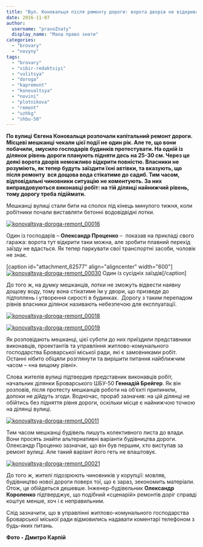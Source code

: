 ```yaml
---
title: "Вул. Коновальця після ремонту дороги: ворота дворів не відкриваються – ФОТО"
date: 2016-11-07
author: 
  username: "pravoZnaty"
  display_name: "Маєш право знати"
categories: 
  - "brovary"
  - "novyny"
tags: 
  - "brovary"
  - "vibir-redaktsiyi"
  - "vulitsya"
  - "doroga"
  - "kapremont"
  - "konovaltsya"
  - "novini"
  - "plotnikova"
  - "remont"
  - "uzhkg"
  - "shbu-50"
---
```


**По вулиці Євгена Коновальця розпочали капітальний ремонт дороги. Місцеві мешканці чекали цієї події не один рік. Але те, що вони побачили, змусило господарів будинків протестувати. На одній із ділянок рівень дороги планують підняти десь на 25-30 см. Через це деякі ворота дворів неможливо відкрити повністю. Власники не розуміють, як тепер будуть заїздити їхні автівки, та вказують, що після ремонту  вся дощова вода стікатиме до садиб. Тим часом, відповідальні чиновники ситуацію не коментують. За них виправдовуються виконавці робіт: на тій ділянці найнижчий рівень, тому дорогу треба підіймати.**

Мешканці вулиці стали бити на сполох під кінець минулого тижня, коли робітники почали виставляти бетонні водовідвідні лотки.

[![konovaltsya-doroga-remont_00016](https://mpz.brovary.org/wp-content/uploads/2016/11/Konovaltsya-doroga-remont_00016.jpg)](https://mpz.brovary.org/wp-content/uploads/2016/11/Konovaltsya-doroga-remont_00016.jpg)

Один із господарів – **Олександр Проценко** –  показав на прикладі свого гаража: ворота тут відкрити таки можна, але зробити плавний перехід заїзду не вдасться. Як тепер паркувати свої транспортні засоби, чоловік не знає.

\[caption id="attachment\_62577" align="aligncenter" width="600"\][![konovaltsya-doroga-remont_00030](https://mpz.brovary.org/wp-content/uploads/2016/11/Konovaltsya-doroga-remont_00030.jpg)](https://mpz.brovary.org/wp-content/uploads/2016/11/Konovaltsya-doroga-remont_00030.jpg) Один із сусідніх заїздів\[/caption\]

До того ж, на думку мешканців, лотки не зможуть відвести наявну дощову воду, тому вона стікатиме їм у двори, що призведе до підтоплень і утворення сирості в будинках.  Дорогу з таким перепадом рівнів власники ділянок називають небезпечою для експлуатації.

[![konovaltsya-doroga-remont_00018](https://mpz.brovary.org/wp-content/uploads/2016/11/Konovaltsya-doroga-remont_00018.jpg)](https://mpz.brovary.org/wp-content/uploads/2016/11/Konovaltsya-doroga-remont_00018.jpg)

[![konovaltsya-doroga-remont_00019](https://mpz.brovary.org/wp-content/uploads/2016/11/Konovaltsya-doroga-remont_00019.jpg)](https://mpz.brovary.org/wp-content/uploads/2016/11/Konovaltsya-doroga-remont_00019.jpg)

Як розповідають мешканці, цієї суботи до них приїздили представники виконавців, проектантів та управління житлово-комунального господарства Броварської міської ради, які є замовниками робіт. Останні нібито обіцяли розглянути та вирішити питання найближчим часом – «на вищому рівні».

Слова жителів вулиці підтвердив представник виконавців робіт, начальник ділянки Броварського ШБУ-50 **Геннадій Брейгер**. Як він розповів, після протесту мешканців роботи на об’єкті припинили, допоки не дійдуть згоди. Водночас, прораб зазначив: на цій ділянці не обійтись без підняття рівня дороги, оскільки місце є найнижчою точкою на ділянці вулиці.

[![konovaltsya-doroga-remont_00011](https://mpz.brovary.org/wp-content/uploads/2016/11/Konovaltsya-doroga-remont_00011.jpg)](https://mpz.brovary.org/wp-content/uploads/2016/11/Konovaltsya-doroga-remont_00011.jpg)

Тим часом мешканці будівель пишуть колективного листа до влади. Вони просять знайти альтернативні варіанти будівництва дороги. Олександр Проценко зазначає, що він був першим, хто виступав за ремонт вулиці. Але такий варіант його геть не влаштовує.

[![konovaltsya-doroga-remont_00021](https://mpz.brovary.org/wp-content/uploads/2016/11/Konovaltsya-doroga-remont_00021.jpg)](https://mpz.brovary.org/wp-content/uploads/2016/11/Konovaltsya-doroga-remont_00021.jpg)

До того ж, жителі підозрюють чиновників у корупції: мовляв, будівництво нової дороги поверх тої, що є зараз, зекономить матеріали. Отож, це обійдеться дешевше. Інженер-будівельник **Олександр Короленко** підтверджує, що подібний «сценарій» ремонтів доріг справді коштує менше, хоч і є неправильним.

Слід зазначити, що в управлінні житлово-комунального господарства Броварської міської ради відмовились надавати коментарі телефоном з будь-яких питань.

**Фото - Дмитро Карпій**
